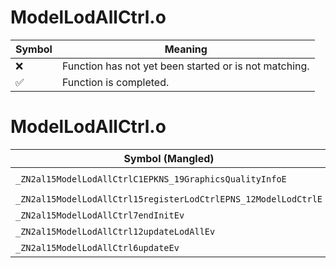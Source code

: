 # ModelLodAllCtrl.o
| Symbol | Meaning 
| ------------- | ------------- 
| :x: | Function has not yet been started or is not matching. 
| :white_check_mark: | Function is completed. 


# ModelLodAllCtrl.o
| Symbol (Mangled) | Symbol (Demangled) | Decompiled? |
| ------------- |  ------------- | ------------- |
| `_ZN2al15ModelLodAllCtrlC1EPKNS_19GraphicsQualityInfoE` | `al::ModelLodAllCtrl::ModelLodAllCtrl(al::GraphicsQualityInfo const*)` | :x: |
| `_ZN2al15ModelLodAllCtrl15registerLodCtrlEPNS_12ModelLodCtrlE` | `al::ModelLodAllCtrl::registerLodCtrl(al::ModelLodCtrl *)` | :x: |
| `_ZN2al15ModelLodAllCtrl7endInitEv` | `al::ModelLodAllCtrl::endInit(void)` | :x: |
| `_ZN2al15ModelLodAllCtrl12updateLodAllEv` | `al::ModelLodAllCtrl::updateLodAll(void)` | :x: |
| `_ZN2al15ModelLodAllCtrl6updateEv` | `al::ModelLodAllCtrl::update(void)` | :x: |
